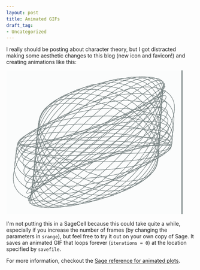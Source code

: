 ```yaml
---
layout: post
title: Animated GIFs
draft_tag: 
- Uncategorized
---
```


I really should be posting about character theory, but I got distracted making some aesthetic changes to this blog (new icon and favicon!) and creating animations like this:

![harmonograph](/images/harmonograph_loop.gif)

<div class="no_out">
  <script type="text/x-sage">
d,c,p,k = [0.01, 0.05, -0.15, 0.05]
x(t,u) = (sin(t*2*pi) + sin((1-c + u*c*2)*t*2*pi) + p*pi)*exp(-d*t)
y(t,u) = (sin((1-c+ 0.55*c*2)*t*2*pi + k*(1-u)*pi) + cos((1-c + 0.9*c*2)*t*2*pi) + p*pi)*exp(-d*t)
  
a = animate([parametric_plot((x(t,u),y(t,u)),(t,0,30),color = [u,1-u,0.52], axes= False, plot_points = 200) for u in [0.48+0.45*sin(v) for v in srange(0,2*pi,0.1)]])
a.gif(savefile='my_animation.gif', delay=20, iterations=0)
  </script>
</div>


  
I'm not putting this in a SageCell because this could take quite a while, especially if you increase the number of frames (by changing the parameters in `srange`), but feel free to try it out on your own copy of Sage. It saves an animated GIF that loops forever (`iterations = 0`) at the location specified by `savefile`.

For more information, checkout the [Sage reference for animated plots](http://www.sagemath.org/doc/reference/plotting/sage/plot/animate.html).
